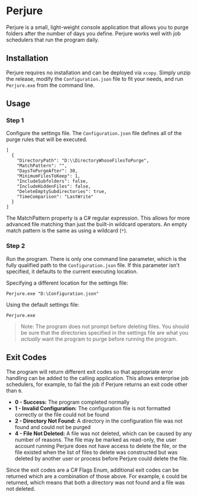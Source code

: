 # Perjure

Perjure is a small, light-weight console application that allows you to purge folders after the number of days you define. Perjure works well with job schedulers that run the program daily.

## Installation

Perjure requires no installation and can be deployed via ```xcopy```. Simply unzip the release, modify the ```Configuration.json``` file to fit your needs, and run ```Perjure.exe``` from the command line.

## Usage

### Step 1

Configure the settings file. The ```Configuration.json``` file defines all of the purge rules that will be executed.

    [
      {
        "DirectoryPath": "D:\\DirectoryWhoseFilesToPurge",
        "MatchPattern": "",
        "DaysToPurgeAfter": 30,
        "MinimumFilesToKeep": 1,
        "IncludeSubfolders": false,
        "IncludeHiddenFiles": false,
        "DeleteEmptySubdirectories": true,
        "TimeComparison": "LastWrite"
      }
    ]

The MatchPattern property is a C# regular expression. This allows for more advanced file matching than just the built-in wildcard operators. An empty match pattern is the same as using a wildcard (```*```).

### Step 2

Run the program. There is only one command line parameter, which is the fully qualified path to the ```Configuration.json``` file. If this parameter isn't specified, it defaults to the current executing location.

Specifying a different location for the settings file:

    Perjure.exe "D:\Configuration.json"

Using the default settings file:

    Perjure.exe

> Note: The program does not prompt before deleting files. You should be sure that the directories specified in the settings file are what you *actually* want the program to purge before running the program.

## Exit Codes
The program will return different exit codes so that appropriate error handling can be added to the calling application. This allows enterprise job schedulers, for example, to fail the job if Perjure returns an exit code other than ```0```.

* **0 - Success:** The program completed normally
* **1 - Invalid Configuration:** The configuration file is not formatted correctly or the file could not be found
* **2 - Directory Not Found:** A directory in the configuration file was not found and could not be purged
* **4 - File Not Deleted:** A file was not deleted, which can be caused by any number of reasons. The file may be marked as read-only, the user account running Perjure does not have access to delete the file, or the file existed when the list of files to delete was constructed but was deleted by another user or process before Perjure could delete the file.

Since the exit codes are a C# Flags Enum, additional exit codes can be returned which are a combination of those above. For example, ```6``` could be returned, which means that both a directory was not found and a file was not deleted.
